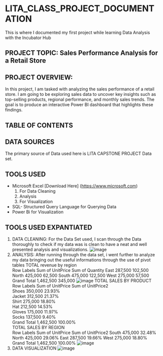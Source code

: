 # LITA_CLASS_PROJECT_DOCUMENTATION
This is where I documented my first project while learning Data Analysis with the Incubator Hub

## PROJECT TOPIC: Sales Performance Analysis for a Retail Store

## PROJECT OVERVIEW: 
In this project, I am tasked with analyzing the sales performance of a retail store. 
I am going to be exploring sales data to uncover key insights such as top-selling products, regional performance, and monthly sales trends.
The goal is to produce an interactive Power BI dashboard that highlights these findings.

## TABLE OF CONTENTS

## DATA SOURCES
The primary source of Data used here is LITA CAPSTONE PROJECT Data set.

## TOOLS USED
- Microsoft Excel [Download Here] (https://www.microsoft.com)
  1. For Data Cleaning
  2. Analysis
  3. For Visualization
- SQL- Structured Query Language for Querying Data
- Power Bi for Visualization
## TOOLS USED EXPANTIATED
1. DATA CLEANING: For the Data Set used, I scan through the Data thoroughly to check if my data was is clean to have a neat and well presented analysis and visualizations.
![image](https://github.com/user-attachments/assets/a9588702-c88e-4df4-9a58-e980de2f5614)
2. ANALYSIS: After running through the data set, i went further to analyze my data bringing out the useful informations through the use of pivot tables
TOTAL revenue by region		
 Row Labels 	 Sum of UnitPrice 	 Sum of Quantity 
 East 	 287,500 	 102,500 
 North 	 425,000 	 62,500 
 South 	 475,000 	 122,500 
 West 	 275,000 	 57,500 
 Grand Total 	 1,462,500 	 345,000 
![image](https://github.com/user-attachments/assets/ac91730f-89fc-4cee-a439-dee68e015ba2)
TOTAL SALES BY PRODUCT					
 Row Labels 	 Sum of UnitPrice 	 Sum of UnitPrice2 			
 Shoes 	 350,000 	23.93%			
 Jacket 	 312,500 	21.37%			
 Shirt 	 275,000 	18.80%			
 Hat 	 212,500 	14.53%			
 Gloves 	 175,000 	11.97%			
 Socks 	 137,500 	9.40%			
 Grand Total 	 1,462,500 	100.00%			
			TOTAL SALES BY REGION		
			 Row Labels 	 Sum of UnitPrice 	 Sum of UnitPrice2 
			 South 	 475,000 	32.48%
			 North 	 425,000 	29.06%
			 East 	 287,500 	19.66%
			 West 	 275,000 	18.80%
			 Grand Total 	 1,462,500 	100.00%
![image](https://github.com/user-attachments/assets/b8543b9f-ddb7-4907-b320-e7f7c5496406)
3. DATA VISUALIZATION
![image](https://github.com/user-attachments/assets/c7c2161d-0e66-452d-b7e5-72afb75a8e9c)


